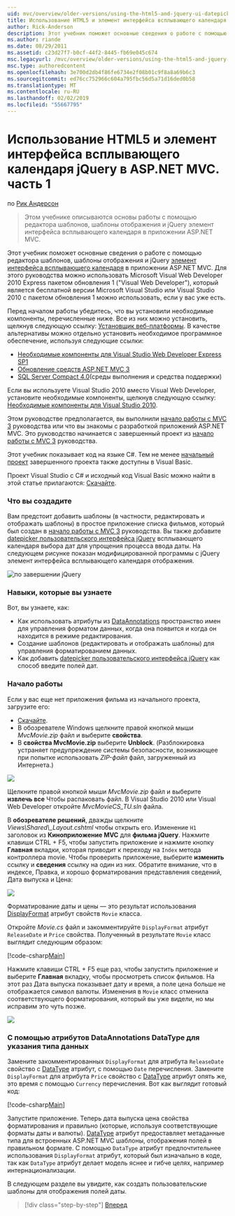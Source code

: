 ```yaml
---
uid: mvc/overview/older-versions/using-the-html5-and-jquery-ui-datepicker-popup-calendar-with-aspnet-mvc/using-the-html5-and-jquery-ui-datepicker-popup-calendar-with-aspnet-mvc-part-1
title: Использование HTML5 и элемент интерфейса всплывающего календаря jQuery в ASP.NET MVC. часть 1 | Документация Майкрософт
author: Rick-Anderson
description: Этот учебник поможет основные сведения о работе с помощью редактора шаблонов, шаблоны отображения и jQuery элемент интерфейса всплывающего календаря в MV ASP.NET...
ms.author: riande
ms.date: 08/29/2011
ms.assetid: c23d27f7-b0cf-44f2-8445-fb69e045c674
msc.legacyurl: /mvc/overview/older-versions/using-the-html5-and-jquery-ui-datepicker-popup-calendar-with-aspnet-mvc/using-the-html5-and-jquery-ui-datepicker-popup-calendar-with-aspnet-mvc-part-1
msc.type: authoredcontent
ms.openlocfilehash: 3e700d2db4f86fe6734e2f08b01c9f8a8a69b6c3
ms.sourcegitcommit: ed76cc752966c604a795fbc56d5a71d16ded0b58
ms.translationtype: MT
ms.contentlocale: ru-RU
ms.lasthandoff: 02/02/2019
ms.locfileid: "55667795"
---
```

<a name="using-the-html5-and-jquery-ui-datepicker-popup-calendar-with-aspnet-mvc---part-1"></a>Использование HTML5 и элемент интерфейса всплывающего календаря jQuery в ASP.NET MVC. часть 1
====================
по [Рик Андерсон]((https://twitter.com/RickAndMSFT))

> Этом учебнике описываются основы работы с помощью редактора шаблонов, шаблоны отображения и jQuery элемент интерфейса всплывающего календаря в приложении ASP.NET MVC.


Этот учебник поможет основные сведения о работе с помощью редактора шаблонов, шаблоны отображения и jQuery [элемент интерфейса всплывающего календаря](http://plugins.jquery.com/project/datepicker) в приложении ASP.NET MVC. Для этого руководства можно использовать Microsoft Visual Web Developer 2010 Express пакетом обновления 1 (&quot;Visual Web Developer&quot;), который является бесплатной версии Microsoft Visual Studio или Visual Studio 2010 с пакетом обновления 1 можно использовать, если у вас уже есть.

Перед началом работы убедитесь, что вы установили необходимые компоненты, перечисленные ниже. Все из них можно установить, щелкнув следующую ссылку: [Установщик веб-платформы](https://www.microsoft.com/web/gallery/install.aspx?appid=VWD2010SP1Pack). В качестве альтернативы можно отдельно установить необходимое программное обеспечение, используя следующие ссылки:

- [Необходимые компоненты для Visual Studio Web Developer Express SP1](https://www.microsoft.com/web/gallery/install.aspx?appid=VWD2010SP1Pack)
- [Обновление средств ASP.NET MVC 3](https://www.microsoft.com/web/gallery/install.aspx?appsxml=&amp;appid=MVC3)
- [SQL Server Compact 4.0](https://www.microsoft.com/web/gallery/install.aspx?appid=SQLCE;SQLCEVSTools_4_0)(среды выполнения и средства поддержки)

Если вы используете Visual Studio 2010 вместо Visual Web Developer, установите необходимые компоненты, щелкнув следующую ссылку: [Необходимые компоненты для Visual Studio 2010](https://www.microsoft.com/web/gallery/install.aspx?appsxml=&amp;appid=VS2010SP1Pack).

Этом руководстве предполагается, вы выполнили [начало работы с MVC 3](../getting-started-with-aspnet-mvc3/cs/intro-to-aspnet-mvc-3.md) руководства или что вы знакомы с разработкой приложений ASP.NET MVC. Это руководство начинается с завершенный проект из [начало работы с MVC 3](../getting-started-with-aspnet-mvc3/cs/intro-to-aspnet-mvc-3.md) руководства.

Этот учебник показывает код на языке C#. Тем не менее [начальный проект](https://archive.msdn.microsoft.com/Project/Download/FileDownload.aspx?ProjectName=aspnetmvcsamples&amp;DownloadId=15800) завершенного проекта также доступны в Visual Basic.

Проект Visual Studio с C# и исходный код Visual Basic можно найти в этой статье прилагаются: [Скачайте](https://archive.msdn.microsoft.com/Project/Download/FileDownload.aspx?ProjectName=aspnetmvcsamples&amp;DownloadId=15800).

### <a name="what-youll-build"></a>Что вы создадите

Вам предстоит добавить шаблоны (в частности, редактировать и отображать шаблоны) в простое приложение списка фильмов, который был создан в [начало работы с MVC 3](../getting-started-with-aspnet-mvc3/cs/intro-to-aspnet-mvc-3.md) руководства. Вы также добавите [datepicker пользовательского интерфейса jQuery](http://jqueryui.com/demos/datepicker/) всплывающего календаря выбора дат для упрощения процесса ввода даты. На следующем рисунке показан модифицированной программы с jQuery элемент интерфейса всплывающего календаря отображения.

![по завершении jQuery](using-the-html5-and-jquery-ui-datepicker-popup-calendar-with-aspnet-mvc-part-1/_static/image1.png)

### <a name="skills-youll-learn"></a>Навыки, которые вы узнаете

Вот, вы узнаете, как:

- Как использовать атрибуты из [DataAnnotations](https://msdn.microsoft.com/library/system.componentmodel.dataannotations.aspx) пространство имен для управления форматом данных, когда она появится и когда он находится в режиме редактирования.
- Создание шаблонов (редактировать и отображать шаблоны) для управления форматированием данных.
- Как добавить [datepicker пользовательского интерфейса jQuery](http://jqueryui.com/demos/datepicker/) как способ введите полей дат.

### <a name="getting-started"></a>Начало работы

Если у вас еще нет приложения фильма из начального проекта, загрузите его: 

* [Скачайте](https://code.msdn.microsoft.com/Introduction-to-MVC-3-10d1b098).
* В обозревателе Windows щелкните правой кнопкой мыши *MvcMovie.zip* файл и выберите **свойства**. 
* В **свойства MvcMovie.zip** выберите **Unblock**. (Разблокировка устраняет предупреждение системы безопасности, возникающее при попытке использовать *ZIP-файл* файл, загруженный из Интернета.)

![](using-the-html5-and-jquery-ui-datepicker-popup-calendar-with-aspnet-mvc-part-1/_static/image2.png)

Щелкните правой кнопкой мыши *MvcMovie.zip* файл и выберите **извлечь все** Чтобы распаковать файл. В Visual Studio 2010 или Visual Web Developer откройте *MvcMovieCS\_TU.sln* файла.

В **обозревателе решений**, дважды щелкните *Views\Shared\\_Layout.cshtml* чтобы открыть его. Изменение `H1` заголовок из **Киноприложение MVC** для **фильма jQuery**. Нажмите клавиши CTRL + F5, чтобы запустить приложение и нажмите кнопку **Главная** вкладки, которая приводит к переходу на `Index` метода контроллера movie. Чтобы проверить приложение, выберите **изменить** ссылку и **сведения** ссылку на один из них. Обратите внимание, что в индексе, Правка, и хорошо форматирования представления сведений, Дата выпуска и Цена:

![](using-the-html5-and-jquery-ui-datepicker-popup-calendar-with-aspnet-mvc-part-1/_static/image3.png)

Форматирование даты и цены — это результат использования [DisplayFormat](https://msdn.microsoft.com/library/system.componentmodel.dataannotations.displayformatattribute.aspx) атрибут свойств `Movie` класса.

Откройте *Movie.cs* файл и закомментируйте `DisplayFormat` атрибут `ReleaseDate` и `Price` свойства. Полученный в результате `Movie` класс выглядит следующим образом:

[!code-csharp[Main](using-the-html5-and-jquery-ui-datepicker-popup-calendar-with-aspnet-mvc-part-1/samples/sample1.cs)]

Нажмите клавиши CTRL + F5 еще раз, чтобы запустить приложение и выберите **Главная** вкладку, чтобы просмотреть список фильмов. На этот раз Дата выпуска показывает дату и время, а поле цена больше не отображается символ валюты. Изменения в `Movie` класс отменила соответствующего форматирования, который вы уже видели, но мы исправим это чуть позже.

![](using-the-html5-and-jquery-ui-datepicker-popup-calendar-with-aspnet-mvc-part-1/_static/image4.png)

### <a name="using-the-dataannotations-datatype-attribute-to-specify-the-data-type"></a>С помощью атрибутов DataAnnotations DataType для указания типа данных

Замените закомментированных `DisplayFormat` для атрибута `ReleaseDate` свойство с [DataType](https://msdn.microsoft.com/library/system.componentmodel.dataannotations.datatype.aspx) атрибут, с помощью `Date` перечисления. Замените `DisplayFormat` для атрибута `Price` свойство с [DataType](https://msdn.microsoft.com/library/system.componentmodel.dataannotations.datatype.aspx) атрибут опять же, это время с помощью `Currency` перечисления. Вот как выглядит готовый код:

[!code-csharp[Main](using-the-html5-and-jquery-ui-datepicker-popup-calendar-with-aspnet-mvc-part-1/samples/sample2.cs)]

Запустите приложение. Теперь дата выпуска цена свойства форматирования и правильно (которые, используя соответствующие форматы даты и валюты). [DataType](https://msdn.microsoft.com/library/system.componentmodel.dataannotations.datatype.aspx) атрибут предоставляет метаданные типа для встроенных ASP.NET MVC шаблоны, отображения полей в правильном формате. С помощью `DataType` атрибут предпочтительнее использования `DisplayFormat` атрибут, который был изначально в коде, так как `DataType` атрибут делает модель яснее и гибче целях, например интернационализации.

В следующем разделе вы увидите, как создать пользовательские шаблоны для отображения полей даты.

> [!div class="step-by-step"]
> [Вперед](using-the-html5-and-jquery-ui-datepicker-popup-calendar-with-aspnet-mvc-part-2.md)
